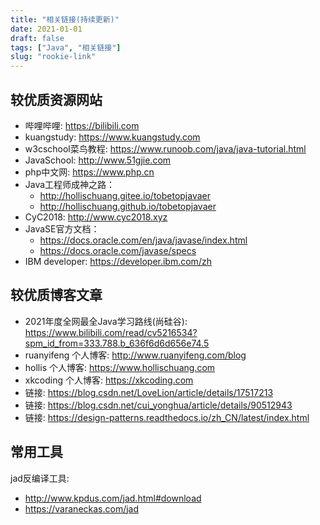 ```yaml
---
title: "相关链接(持续更新)"
date: 2021-01-01
draft: false
tags: ["Java", "相关链接"]
slug: "rookie-link"
---
```


## 较优质资源网站
- 哔哩哔哩: https://bilibili.com
- kuangstudy: https://www.kuangstudy.com
- w3cschool菜鸟教程: https://www.runoob.com/java/java-tutorial.html
- JavaSchool: http://www.51gjie.com
- php中文网: https://www.php.cn
- Java工程师成神之路：
    - http://hollischuang.gitee.io/tobetopjavaer
    - http://hollischuang.github.io/tobetopjavaer
- CyC2018: http://www.cyc2018.xyz
- JavaSE官方文档：
    - https://docs.oracle.com/en/java/javase/index.html
    - https://docs.oracle.com/javase/specs
- IBM developer: https://developer.ibm.com/zh

## 较优质博客文章
- 2021年度全网最全Java学习路线(尚硅谷): https://www.bilibili.com/read/cv5216534?spm_id_from=333.788.b_636f6d6d656e74.5
- ruanyifeng 个人博客: http://www.ruanyifeng.com/blog
- hollis 个人博客: https://www.hollischuang.com
- xkcoding 个人博客: https://xkcoding.com
- 链接: https://blog.csdn.net/LoveLion/article/details/17517213
- 链接: https://blog.csdn.net/cui_yonghua/article/details/90512943
- 链接: https://design-patterns.readthedocs.io/zh_CN/latest/index.html

## 常用工具
jad反编译工具: 
- http://www.kpdus.com/jad.html#download
- https://varaneckas.com/jad

